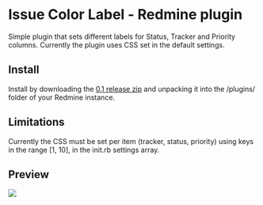 Issue Color Label - Redmine plugin
==============

Simple plugin that sets different labels for Status, Tracker and Priority columns.
Currently the plugin uses CSS set in the default settings.


Install
-----
Install by downloading the [0.1 release zip](https://github.com/bogdananton/Redmine-plugin-issueColorLabel/releases/download/0.1/issueColorLabel.zip) and unpacking it into the /plugins/ folder of your Redmine instance.


Limitations
-----
Currently the CSS must be set per item (tracker, status, priority) using keys in the range [1, 10], in the init.rb settings array.


Preview
-----
![](https://raw.githubusercontent.com/bogdananton/Redmine-plugin-issueColorLabel/master/preview.png)
